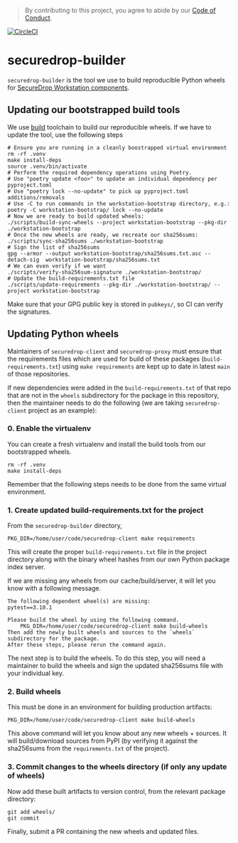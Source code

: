 > By contributing to this project, you agree to abide by our [Code of Conduct](https://github.com/freedomofpress/.github/blob/main/CODE_OF_CONDUCT.md).

[![CircleCI](https://circleci.com/gh/freedomofpress/securedrop-builder/tree/main.svg?style=svg)](https://circleci.com/gh/freedomofpress/securedrop-builder/tree/main)

# securedrop-builder

`securedrop-builder` is the tool we use to build reproducible Python wheels for [SecureDrop Workstation components](https://github.com/freedomofpress/securedrop-client).

## Updating our bootstrapped build tools

We use [build](https://pypa-build.readthedocs.io/en/latest/) toolchain to build our reproducible wheels.
If we have to update the tool, use the following steps

```shell
# Ensure you are running in a cleanly boostrapped virtual environment
rm -rf .venv
make install-deps
source .venv/bin/activate
# Perform the required dependency operations using Poetry.
# Use "poetry update <foo>" to update an individual dependency per pyproject.toml
# Use "poetry lock --no-update" to pick up pyproject.toml additions/removals
# Use -C to run commands in the workstation-bootstrap directory, e.g.:
poetry -C workstation-bootstrap/ lock --no-update
# Now we are ready to build updated wheels:
./scripts/build-sync-wheels --project workstation-bootstrap --pkg-dir ./workstation-bootstrap
# Once the new wheels are ready, we recreate our sha256sums:
./scripts/sync-sha256sums ./workstation-bootstrap
# Sign the list of sha256sums
gpg --armor --output workstation-bootstrap/sha256sums.txt.asc --detach-sig  workstation-bootstrap/sha256sums.txt
# We can even verify if we want
./scripts/verify-sha256sum-signature ./workstation-bootstrap/
# Update the build-requirements.txt file
./scripts/update-requirements --pkg-dir ./workstation-bootstrap/ --project workstation-bootstrap
```

Make sure that your GPG public key is stored in `pubkeys/`, so CI can verify the signatures.

## Updating Python wheels

Maintainers of `securedrop-client` and `securedrop-proxy` must ensure that
the requirements files which are used for build of these packages (`build-requirements.txt`)
using `make requirements` are kept up to date in latest `main` of those repositories.

If new dependencies were added in the `build-requirements.txt` of that
repo that are not in the `wheels` subdirectory for the package in this repository,
then the maintainer needs to do the following (we are taking `securedrop-client` project
as an example):

### 0. Enable the virtualenv

You can create a fresh virtualenv and install the build tools from our bootstrapped wheels.

```shell
rm -rf .venv
make install-deps
```

Remember that the following steps needs to be done from the same virtual environment.

### 1. Create updated build-requirements.txt for the project

From the `securedrop-builder` directory,

```shell
PKG_DIR=/home/user/code/securedrop-client make requirements
```

This will create the proper `build-requirements.txt` file in the project directory along with the binary wheel
hashes from our own Python package index server.

If we are missing any wheels from our cache/build/server, it will let you know with a following message.

```shell
The following dependent wheel(s) are missing:
pytest==3.10.1

Please build the wheel by using the following command.
	PKG_DIR=/home/user/code/securedrop-client make build-wheels
Then add the newly built wheels and sources to the `wheels` subdirectory for the package.
After these steps, please rerun the command again.
```

The next step is to build the wheels. To do this step, you will need a maintainer
to build the wheels and sign the updated sha256sums file with your individual key.

### 2. Build wheels

This must be done in an environment for building production artifacts:

```shell
PKG_DIR=/home/user/code/securedrop-client make build-wheels
```

This above command will let you know about any new wheels + sources. It will
build/download sources from PyPI (by verifying it against the sha256sums from
the `requirements.txt` of the project).

### 3. Commit changes to the wheels directory (if only any update of wheels)

Now add these built artifacts to version control, from the relevant package
directory:

```shell
git add wheels/
git commit
```

Finally, submit a PR containing the new wheels and updated files.

